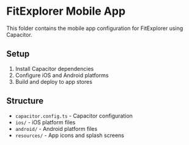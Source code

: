 # FitExplorer Mobile App

This folder contains the mobile app configuration for FitExplorer using Capacitor.

## Setup

1. Install Capacitor dependencies
2. Configure iOS and Android platforms
3. Build and deploy to app stores

## Structure

- `capacitor.config.ts` - Capacitor configuration
- `ios/` - iOS platform files
- `android/` - Android platform files
- `resources/` - App icons and splash screens
